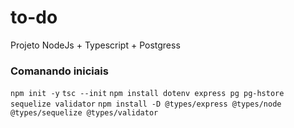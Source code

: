 # to-do
Projeto NodeJs + Typescript + Postgress

### Comanando iniciais
`npm init -y`
`tsc --init`
`npm install dotenv express pg pg-hstore sequelize validator`
`npm install -D @types/express @types/node @types/sequelize @types/validator`